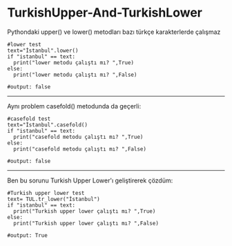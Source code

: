# TurkishUpper-And-TurkishLower

Pythondaki upper() ve lower() metodları bazı türkçe karakterlerde çalışmaz

```
#lower test
text="İstanbul".lower()
if "istanbul" == text:
  print("lower metodu çalıştı mı? ",True)   
else:
  print("lower metodu çalıştı mı? ",False)

#output: false
```
---


Aynı problem casefold() metodunda da geçerli:

```
#casefold test
text="İstanbul".casefold()
if "istanbul" == text:
  print("casefold metodu çalıştı mı? ",True)   
else:
  print("casefold metodu çalıştı mı? ",False)
  
#output: false
```
---


Ben bu sorunu Turkish Upper Lower'ı geliştirerek çözdüm:

```
#Turkish upper lower test
text= TUL.tr_lower("İstanbul")
if "istanbul" == text:
  print("Turkish upper lower çalıştı mı? ",True)   
else:
  print("Turkish upper lower çalıştı mı? ",False)
  
#output: True
```